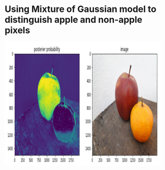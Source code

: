 # Using Mixture of Gaussian model to distinguish apple and non-apple pixels


<img src="prob_mask.jpg" width="500" height="400" />
